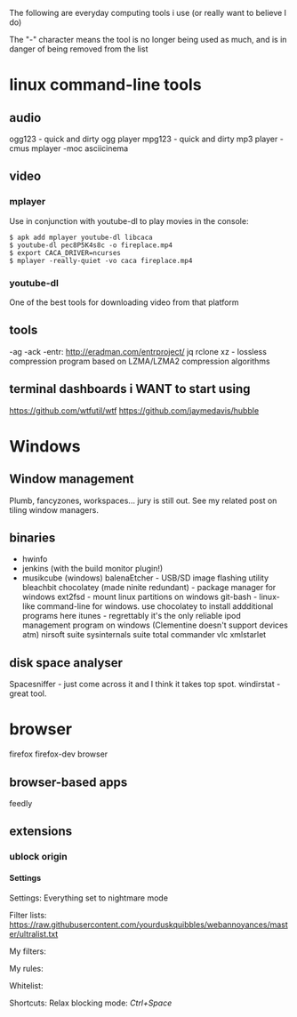 The following are everyday computing tools i use (or really want to believe I do)

The "-" character means the tool is no longer being used as much, and is in
danger of being removed from the list

# linux command-line tools
## audio
ogg123 - quick and dirty ogg player
mpg123 - quick and dirty mp3 player
-cmus
mplayer
-moc
asciicinema

## video
### mplayer
Use in conjunction with youtube-dl to play movies in the console:
```
$ apk add mplayer youtube-dl libcaca
$ youtube-dl pec8P5K4s8c -o fireplace.mp4
$ export CACA_DRIVER=ncurses
$ mplayer -really-quiet -vo caca fireplace.mp4
```
### youtube-dl
One of the best tools for downloading video from that platform


## tools
-ag
-ack
-entr: http://eradman.com/entrproject/
jq
rclone
xz - lossless compression program based on LZMA/LZMA2 compression algorithms

## terminal dashboards i WANT to start using
https://github.com/wtfutil/wtf
https://github.com/jaymedavis/hubble

# Windows
## Window management
Plumb, fancyzones, workspaces... jury is still out. See my related post on tiling
window managers.

## binaries
- hwinfo
- jenkins (with the build monitor plugin!)
- musikcube (windows)
balenaEtcher - USB/SD image flashing utility
bleachbit
chocolatey (made ninite redundant) - package manager for windows
ext2fsd - mount linux partitions on windows
git-bash - linux-like command-line for windows. use chocolatey to install addditional programs here
itunes - regrettably it's the only reliable ipod management program on windows (Clementine doesn't support devices atm)
nirsoft suite
sysinternals suite
total commander
vlc
xmlstarlet

## disk space analyser
Spacesniffer - just come across it and I think it takes top spot.
windirstat - great tool.


# browser
firefox
firefox-dev browser

## browser-based apps
feedly

## extensions
### ublock origin
#### Settings
Settings: Everything set to nightmare mode

Filter lists:
https://raw.githubusercontent.com/yourduskquibbles/webannoyances/master/ultralist.txt

My filters:

My rules:

Whitelist:

Shortcuts: Relax blocking mode: _Ctrl+Space_

